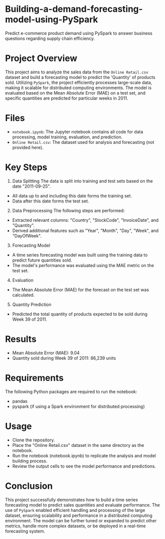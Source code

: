 # Building-a-demand-forecasting-model-using-PySpark
Predict e-commerce product demand using PySpark to answer business questions regarding supply chain efficiency.

# Project Overview
This project aims to analyze the sales data from the `Online Retail.csv` dataset and build a forecasting model to predict the 'Quantity' of products sold. Utilizing `PySpark`, the project efficiently processes large-scale data, making it scalable for distributed computing environments. The model is evaluated based on the Mean Absolute Error (MAE) on a test set, and specific quantities are predicted for particular weeks in 2011.

# Files
* `notebook.ipynb`: The Jupyter notebook contains all code for data processing, model training, evaluation, and prediction.
* `Online Retail.csv`: The dataset used for analysis and forecasting (not provided here).

# Key Steps
1. Data Splitting
The data is split into training and test sets based on the date "2011-09-25".
  * All data up to and including this date forms the training set.
  * Data after this date forms the test set.

2. Data Preprocessing
The following steps are performed:
  * Extracted relevant columns: "Country", "StockCode", "InvoiceDate", and "Quantity".
  * Derived additional features such as "Year", "Month", "Day", "Week", and "DayOfWeek".
3. Forecasting Model
  * A time series forecasting model was built using the training data to predict future quantities sold.
  * The model's performance was evaluated using the MAE metric on the test set.
4. Evaluation
  * The Mean Absolute Error (MAE) for the forecast on the test set was calculated.
5. Quantity Prediction
  * Predicted the total quantity of products expected to be sold during Week 39 of 2011.

# Results
* Mean Absolute Error (MAE): 9.04
* Quantity sold during Week 39 of 2011: 86,239 units

# Requirements
The following Python packages are required to run the notebook:
* pandas
* pyspark (if using a Spark environment for distributed processing)

# Usage
* Clone the repository.
* Place the "Online Retail.csv" dataset in the same directory as the notebook.
* Run the notebook (notebook.ipynb) to replicate the analysis and model building process.
* Review the output cells to see the model performance and predictions.

# Conclusion
This project successfully demonstrates how to build a time series forecasting model to predict sales quantities and evaluate performance. The use of `PySpark` enabled efficient handling and processing of the large dataset, ensuring scalability and performance in a distributed computing environment. The model can be further tuned or expanded to predict other metrics, handle more complex datasets, or be deployed in a real-time forecasting system.
